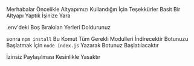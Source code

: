 Merhabalar Öncelikle Altyapımızı Kullandığın İçin Teşekkürler Basit Bir Altyapı Yaptık İşinize Yara

.env'deki Boş Bırakılan Yerleri Doldurunuz 

sonra `npm install` Bu Komut Tüm Gerekli Modulleri İndirecektir
Botunuzu Başlatmak İçin `node index.js` Yazarak Botunuz Başlatılacaktır

İzinsiz Paylaşılması Kesinlikle Yasaktır
